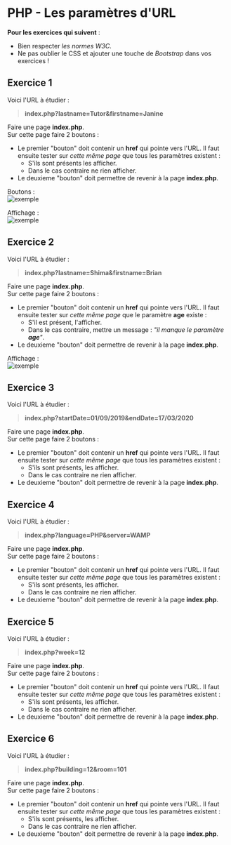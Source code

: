 # PHP - Les paramètres d'URL

**Pour les exercices qui suivent** :   
- Bien respecter *les normes W3C*.  
- Ne pas oublier le CSS et ajouter une touche de *Bootstrap* dans vos exercices !  

## Exercice 1
Voici l'URL à étudier :  
> **index.php?lastname=Tutor&firstname=Janine**

Faire une page **index.php**.  
Sur cette page faire 2 boutons :
- Le premier "bouton" doit contenir un **href** qui pointe vers l'URL. Il faut ensuite tester sur *cette même page* que tous les paramètres existent :
    - S'ils sont présents les afficher.
    - Dans le cas contraire ne rien afficher.
- Le deuxieme "bouton" doit permettre de revenir à la page **index.php**.  

Boutons :  
![exemple](img/capture01.PNG "exemple")  

Affichage :  
![exemple](img/capture02.PNG "exemple")  

## Exercice 2

Voici l'URL à étudier :  
> **index.php?lastname=Shima&firstname=Brian**

Faire une page **index.php**.  
Sur cette page faire 2 boutons :
- Le premier "bouton" doit contenir un **href** qui pointe vers l'URL. Il faut ensuite tester sur *cette même page* que le paramètre **age** existe :
    - S'il est présent, l'afficher.
    - Dans le cas contraire, mettre un message : *"il manque le paramètre **age**"*.
- Le deuxieme "bouton" doit permettre de revenir à la page **index.php**.  

Affichage :  
![exemple](img/capture03.PNG "exemple") 

## Exercice 3
Voici l'URL à étudier :  
> **index.php?startDate=01/09/2019&endDate=17/03/2020**

Faire une page **index.php**.  
Sur cette page faire 2 boutons :
- Le premier "bouton" doit contenir un **href** qui pointe vers l'URL. Il faut ensuite tester sur *cette même page* que tous les paramètres existent :
    - S'ils sont présents, les afficher.
    - Dans le cas contraire ne rien afficher.
- Le deuxieme "bouton" doit permettre de revenir à la page **index.php**.  

## Exercice 4
Voici l'URL à étudier :  
> **index.php?language=PHP&server=WAMP**

Faire une page **index.php**.  
Sur cette page faire 2 boutons :
- Le premier "bouton" doit contenir un **href** qui pointe vers l'URL. Il faut ensuite tester sur *cette même page* que tous les paramètres existent :
    - S'ils sont présents, les afficher.
    - Dans le cas contraire ne rien afficher.
- Le deuxieme "bouton" doit permettre de revenir à la page **index.php**.  

## Exercice 5
Voici l'URL à étudier :  
> **index.php?week=12**

Faire une page **index.php**.  
Sur cette page faire 2 boutons :
- Le premier "bouton" doit contenir un **href** qui pointe vers l'URL. Il faut ensuite tester sur *cette même page* que tous les paramètres existent :
    - S'ils sont présents, les afficher.
    - Dans le cas contraire ne rien afficher.
- Le deuxieme "bouton" doit permettre de revenir à la page **index.php**.  

## Exercice 6
Voici l'URL à étudier :  
> **index.php?building=12&room=101**

Faire une page **index.php**.  
Sur cette page faire 2 boutons :
- Le premier "bouton" doit contenir un **href** qui pointe vers l'URL. Il faut ensuite tester sur *cette même page* que tous les paramètres existent :
    - S'ils sont présents, les afficher.
    - Dans le cas contraire ne rien afficher.
- Le deuxieme "bouton" doit permettre de revenir à la page **index.php**. 